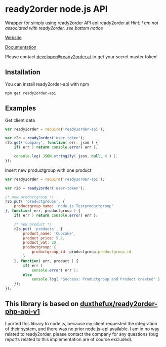 ready2order node.js API
=============

Wrapper for simply using ready2order API api.ready2order.at
_Hint: I am not associated with ready2order, see bottom notice_

[Website](www.ready2order.at)

[Documentation](http://docs.ready2order.apiary.io/)

Please contact developer@ready2order.at to get your secret master token!

Installation
------------

You can install ready2order-api with npm

```
npm get ready2order-api
```

Examples
--------

Get client data

```javascript
var ready2order = require('ready2order-api');

var r2o = ready2order('user-token');
r2o.get('company', function( err, json ) {
    if( err ) return console.error( err );

    console.log( JSON.stringify( json, null, 4 ) );
});
```

Insert new productgroup with one product

```javascript
var ready2order = require('ready2order-api');

var r2o = ready2order('user-token');

/* new productgroup */
r2o.put( 'productgroups', {
    productgroup_name: 'node.js Testproductgroup'
}, function( err, productgroup ) {
    if( err ) return console.error( err );

    /* new product */
    r2o.put( 'products', {
        product_name: 'Cupcake',
        product_price: 5.2,
        product_vat: 20,
        productgroup: {
            productgroup_id: productgroup.productgroup_id
        }
    }, function( err, product ) {
        if( err )
            console.error( err );
        else
            console.log( 'Success: Productgroup and Product created' );
    });
});
```

This library is based on [duxthefux/ready2order-php-api-v1](https://github.com/duxthefux/ready2order-php-api-v1)
--------
I ported this library to node.js, because my client requested the integration of their system, and there was no prior node.js-api available.
I am in no way related to ready2order, please contact the company for any questions (bug reports related to this implementation are of course excluded).
